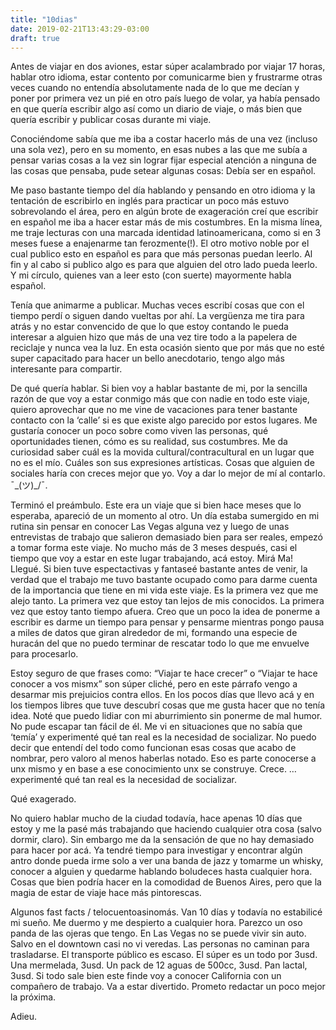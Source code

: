 ```yaml
---
title: "10dias"
date: 2019-02-21T13:43:29-03:00
draft: true
---
```

Antes de viajar en dos aviones, estar súper acalambrado por viajar 17 horas, hablar otro idioma, estar contento por comunicarme bien y frustrarme otras veces cuando no entendía absolutamente nada de lo que me decían y poner por primera vez un pié en otro país luego de volar, ya había pensado en que quería escribir algo así como un diario de viaje, o más bien que quería escribir y publicar cosas durante mi viaje.

Conociéndome sabía que me iba a costar hacerlo más de una vez (incluso una sola vez), pero en su momento, en esas nubes a las que me subía a pensar varias cosas a la vez sin lograr fijar especial atención a ninguna de las cosas que pensaba, pude setear algunas cosas:
Debía ser en español.

Me paso bastante tiempo del día hablando y pensando en otro idioma y la tentación de escribirlo en inglés para practicar un poco más estuvo sobrevolando el área, pero en algún brote de exageración creí que escribir en español me iba a hacer estar más de mis costumbres. En la misma línea, me traje lecturas con una marcada identidad latinoamericana, como si en 3 meses fuese a enajenarme tan ferozmente(!). El otro motivo noble por el cual publico esto en español es para que más personas puedan leerlo. Al fin y al cabo si publico algo es para que alguien del otro lado pueda leerlo. Y mi círculo, quienes van a leer esto (con suerte) mayormente habla español.

Tenía que animarme a publicar.
Muchas veces escribí cosas que con el tiempo perdí o siguen dando vueltas por ahí. La vergüenza me tira para atrás y no estar convencido de que lo que estoy contando le pueda interesar a alguien hizo que más de una vez tire todo a la papelera de reciclaje y nunca vea la luz. En esta ocasión siento que por más que no esté super capacitado para hacer un bello anecdotario, tengo algo más interesante para compartir.

De qué quería hablar.
Si bien voy a hablar bastante de mi, por la sencilla razón de que voy a estar conmigo más que con nadie en todo este viaje, quiero aprovechar que no me vine de vacaciones para tener bastante contacto con la ‘calle’ si es que existe algo parecido por estos lugares. Me gustaría conocer un poco sobre como viven las personas, qué oportunidades tienen, cómo es su realidad, sus costumbres. Me da curiosidad saber cuál es la movida cultural/contracultural en un lugar que no es el mío. Cuáles son sus expresiones artísticas. Cosas que alguien de sociales haría con creces mejor que yo. Voy a dar lo mejor de mí al contarlo. ¯\_(ツ)_/¯.

Terminó el preámbulo.
Este era un viaje que si bien hace meses que lo esperaba, apareció de un momento al otro. Un día estaba sumergido en mi rutina sin pensar en conocer Las Vegas alguna vez y luego de unas entrevistas de trabajo que salieron demasiado bien para ser reales, empezó a tomar forma este viaje. No mucho más de 3 meses después, casi el tiempo que voy a estar en este lugar trabajando, acá estoy. Mirá Ma! Llegué.
Si bien tuve espectactivas y fantaseé bastante antes de venir, la verdad que el trabajo me tuvo bastante ocupado como para darme cuenta de la importancia que tiene en mi vida este viaje. Es la primera vez que me alejo tanto. La primera vez que estoy tan lejos de mis conocidos. La primera vez que estoy tanto tiempo afuera. Creo que un poco la idea de ponerme a escribir es darme un tiempo para pensar y pensarme mientras pongo pausa a miles de datos que giran alrededor de mi, formando una especie de huracán del que no puedo terminar de rescatar todo lo que me envuelve para procesarlo.

Estoy seguro de que frases como: “Viajar te hace crecer” o “Viajar te hace conocer a vos mismx” son súper cliché, pero en este párrafo vengo a desarmar mis prejuicios contra ellos. En los pocos días que llevo acá y en los tiempos libres que tuve descubrí cosas que me gusta hacer que no tenía idea. Noté que puedo lidiar con mi aburrimiento sin ponerme de mal humor. No pude escapar tan fácil de él. Me vi en situaciones que no sabía que ‘temía’ y experimenté qué tan real es la necesidad de socializar. No puedo decir que entendí del todo como funcionan esas cosas que acabo de nombrar, pero valoro al menos haberlas notado. Eso es parte conocerse a unx mismo y en base a ese conocimiento unx se construye. Crece.
…experimenté qué tan real es la necesidad de socializar.

Qué exagerado.

No quiero hablar mucho de la ciudad todavía, hace apenas 10 días que estoy y me la pasé más trabajando que haciendo cualquier otra cosa (salvo dormir, claro). Sin embargo me da la sensación de que no hay demasiado para hacer por acá. Ya tendré tiempo para investigar y encontrar algún antro donde pueda irme solo a ver una banda de jazz y tomarme un whisky, conocer a alguien y quedarme hablando boludeces hasta cualquier hora. Cosas que bien podría hacer en la comodidad de Buenos Aires, pero que la magia de estar de viaje hace más pintorescas.

Algunos fast facts / telocuentoasinomás.
Van 10 días y todavía no estabilicé mi sueño. Me duermo y me despierto a cualquier hora. Parezco un oso panda de las ojeras que tengo.
En Las Vegas no se puede vivir sin auto. Salvo en el downtown casi no vi veredas. Las personas no caminan para trasladarse. El transporte público es escaso.
El súper es un todo por 3usd. Una mermelada, 3usd. Un pack de 12 aguas de 500cc, 3usd. Pan lactal, 3usd.
Si todo sale bien este finde voy a conocer California con un compañero de trabajo. Va a estar divertido.
Prometo redactar un poco mejor la próxima.

Adieu.

